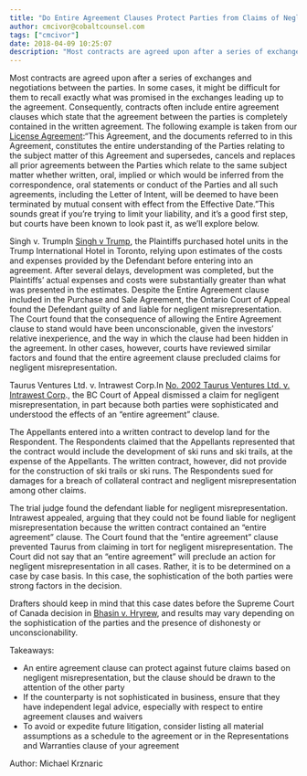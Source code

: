 ```yaml
---
title: "Do Entire Agreement Clauses Protect Parties from Claims of Negligent Misrepresentation?"
author: cmcivor@cobaltcounsel.com
tags: ["cmcivor"]
date: 2018-04-09 10:25:07
description: "Most contracts are agreed upon after a series of exchanges and negotiations between the parties.  In some cases, it might be difficult for them to recall exactly what was promised in the exchanges l..."
---
```


Most contracts are agreed upon after a series of exchanges and negotiations between the parties.  In some cases, it might be difficult for them to recall exactly what was promised in the exchanges leading up to the agreement. Consequently, contracts often include entire agreement clauses which state that the agreement between the parties is completely contained in the written agreement. The following example is taken from our [License Agreement](https://clausehound.com/legal-contract/16212):“This Agreement, and the documents referred to in this Agreement, constitutes the entire understanding of the Parties relating to the subject matter of this Agreement and supersedes, cancels and replaces all prior agreements between the Parties which relate to the same subject matter whether written, oral, implied or which would be inferred from the correspondence, oral statements or conduct of the Parties and all such agreements, including the Letter of Intent, will be deemed to have been terminated by mutual consent with effect from the Effective Date.”This sounds great if you’re trying to limit your liability, and it’s a good first step, but courts have been known to look past it, as we’ll explore below.

 

Singh v. TrumpIn [Singh v Trump](http://www.ontariocourts.ca/decisions/2016/2016ONCA0747.htm), the Plaintiffs purchased hotel units in the Trump International Hotel in Toronto, relying upon estimates of the costs and expenses provided by the Defendant before entering into an agreement. After several delays, development was completed, but the Plaintiffs’ actual expenses and costs were substantially greater than what was presented in the estimates. Despite the Entire Agreement clause included in the Purchase and Sale Agreement, the Ontario Court of Appeal found the Defendant guilty of and liable for negligent misrepresentation. The Court found that the consequence of allowing the Entire Agreement clause to stand would have been unconscionable, given the investors’ relative inexperience, and the way in which the clause had been hidden in the agreement. In other cases, however, courts have reviewed similar factors and found that the entire agreement clause precluded claims for negligent misrepresentation.

 

Taurus Ventures Ltd. v. Intrawest Corp.In [No. 2002 Taurus Ventures Ltd. v. Intrawest Corp](https://www.canlii.org/en/bc/bcca/doc/2007/2007bcca228/2007bcca228.html?searchUrlHash=AAAAAQANMjAwNyBiY2NhIDIyOAAAAAAB)., the BC Court of Appeal dismissed a claim for negligent misrepresentation, in part because both parties were sophisticated and understood the effects of an “entire agreement” clause. 

 

The Appellants entered into a written contract to develop land for the Respondent. The Respondents claimed that the Appellants represented that the contract would include the development of ski runs and ski trails, at the expense of the Appellants. The written contract, however, did not provide for the construction of ski trails or ski runs. The Respondents sued for damages for a breach of collateral contract and negligent misrepresentation among other claims.

 

The trial judge found the defendant liable for negligent misrepresentation. Intrawest appealed, arguing that they could not be found liable for negligent misrepresentation because the written contract contained an “entire agreement” clause.  The Court found that the “entire agreement” clause prevented Taurus from claiming in tort for negligent misrepresentation. The Court did not say that an “entire agreement” will preclude an action for negligent misrepresentation in all cases.  Rather, it is to be determined on a case by case basis. In this case, the sophistication of the both parties were strong factors in the decision.

 

Drafters should keep in mind that this case dates before the Supreme Court of Canada decision in [Bhasin v. Hryrew](https://scc-csc.lexum.com/scc-csc/scc-csc/en/item/14438/index.do), and results may vary depending on the sophistication of the parties and the presence of dishonesty or unconscionability.

 

Takeaways:
- An entire agreement clause can protect against future claims based on negligent misrepresentation, but the clause should be drawn to the attention of the other party
- If the counterparty is not sophisticated in business, ensure that they have independent legal advice, especially with respect to entire agreement clauses and waivers
- To avoid or expedite future litigation, consider listing all material assumptions as a schedule to the agreement or in the Representations and Warranties clause of your agreement

Author: Michael Krznaric
